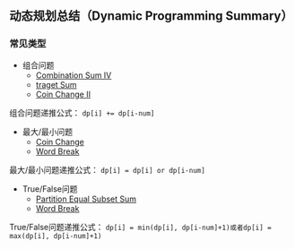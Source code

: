 ## 动态规划总结（Dynamic Programming Summary）  
### 常见类型
- 组合问题
    - [ Combination Sum IV ]( https://leetcode.cn/problems/combination-sum-iv/ )  
    - [ traget Sum ]( https://leetcode.cn/problems/target-sum/ )   
    - [Coin Change II](https://leetcode.com/problems/coin-change-ii/)     

组合问题递推公式：
`dp[i] += dp[i-num]` 
    
- 最大/最小问题
    - [ Coin Change ]( https://leetcode.cn/problems/coin-change/description/ )  
    - [Word Break]( https://leetcode.cn/problems/word-break/ )   

最大/最小问题递推公式：
`dp[i] = dp[i] or dp[i-num]` 

- True/False问题
    - [Partition Equal Subset Sum]( https://leetcode.com/problems/partition-equal-subset-sum/ )   
    - [Word Break]( https://leetcode.cn/problems/word-break/ )   

True/False问题递推公式： 
`dp[i] = min(dp[i], dp[i-num]+1)或者dp[i] = max(dp[i], dp[i-num]+1)` 


